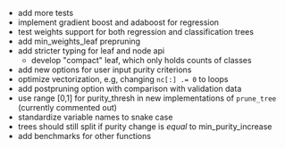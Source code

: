 * add more tests
* implement gradient boost and adaboost for regression
* test weights support for both regression and classification trees
* add min_weights_leaf prepruning
* add stricter typing for leaf and node api
    * develop "compact" leaf, which only holds counts of classes
* add new options for user input purity criterions
* optimize vectorization, e.g, changing `nc[:] .= 0` to loops
* add postpruning option with comparison with validation data
* use range [0,1] for purity_thresh in new implementations of `prune_tree` (currently commented out)
* standardize variable names to snake case
* trees should still split if purity change is _equal_ to min_purity_increase
* add benchmarks for other functions
